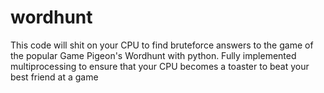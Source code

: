 # wordhunt
This code will shit on your CPU to find bruteforce answers to the game of the popular Game Pigeon's Wordhunt with python. Fully implemented multiprocessing to ensure that your CPU becomes a toaster to beat your best friend at a game
